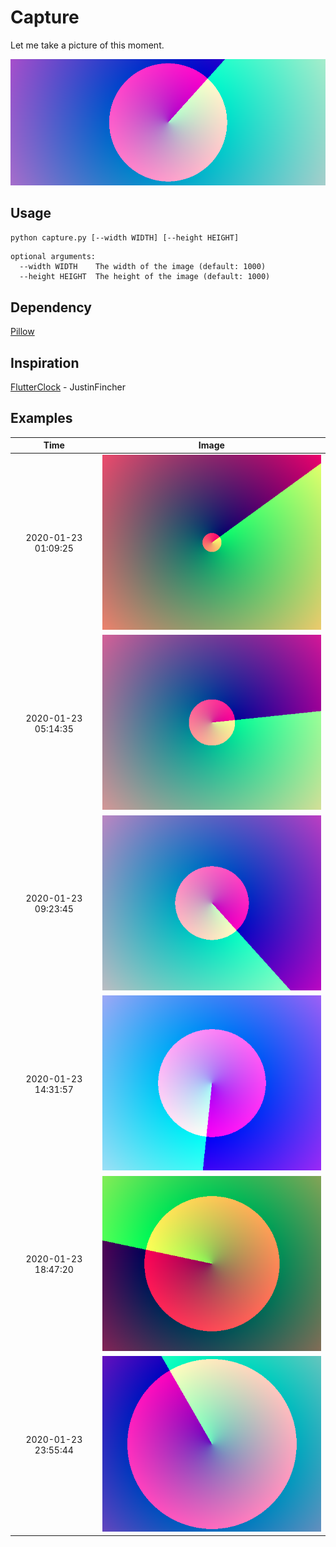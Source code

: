 # Capture

Let me take a picture of this moment.

![demo](images/demo.png)

## Usage

`python capture.py [--width WIDTH] [--height HEIGHT]`

```
optional arguments:
  --width WIDTH    The width of the image (default: 1000)
  --height HEIGHT  The height of the image (default: 1000)
```

## Dependency

[Pillow](https://pillow.readthedocs.io/en/stable/)

## Inspiration

[FlutterClock](https://github.com/JustinFincher/FlutterClock) - JustinFincher

## Examples

|        Time         |                Image                |
|:-------------------:|:-----------------------------------:|
| 2020-01-23 01:09:25 | ![](images/2020-01-23_01:09:25.png) |
| 2020-01-23 05:14:35 | ![](images/2020-01-23_05:14:35.png) |
| 2020-01-23 09:23:45 | ![](images/2020-01-23_09:23:45.png) |
| 2020-01-23 14:31:57 | ![](images/2020-01-23_14:31:57.png) |
| 2020-01-23 18:47:20 | ![](images/2020-01-23_18:47:20.png) |
| 2020-01-23 23:55:44 | ![](images/2020-01-23_23:55:44.png) |